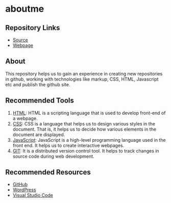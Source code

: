 # aboutme

## Repository Links
- [Source](https://github.com/GallaPriyanka/aboutme "link to aboutme source")
- [Webpage](https://gallapriyanka.github.io/aboutme/ "link to aboutme webpage")

## About
This repository helps us to gain an experience in creating new repositories in github, working with technologies like markup, CSS, HTML, Javascript etc and publish the github site.

## Recommended Tools

1. [HTML](https://www.w3schools.com/html/ "Link to HTML tutorial"): HTML is a scripting language that is used to develop front-end of a webpage.
1. [CSS](https://www.w3schools.com/css/ "Link to CSS tutorial"): CSS is a language that helps us to design various styles in the document. That is, it helps us to decide how various elements in the document are displayed.
1. [JavaScript](https://www.w3schools.com/js/ "Link to JavaScript tutorial"): JavaScript is a high-level programming language used in the front end. It helps us to create interactive webpages.
1. [GIT](https://www.atlassian.com/git "Link to GIT tutorial"): It is a distributed version control tool. It helps to track changes in source code during web development.

## Recommended Resources

* [GitHub](https://github.com/ "Link to GitHub")
* [WordPress](https://wordpress.com/ "Link to WordPress")
* [Visual Studio Code](https://code.visualstudio.com/ "Link to visual studio code")
